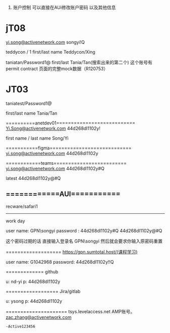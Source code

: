 1. 账户控制
  可以直接在AUi修改账户密码 以及其他信息

  jT08
  =======
  yi.song@activenetwork.com
  songyi!Q

  teddycon / 1
  first/last name Teddycon/Xing

  taniatan/Password1@
  first/last Tania/Tan(搜索出来的第二个)
   这个账号有permit contract 页面的完整mock数据（R120753）

  JT03
  =========
  taniatest/Password1@

  first/last name Tania/Tan

  ==========anetdev01===========================
  Yi.Song@activenetwork.com
  44d268dl1102y!

  first name / last name Song/Yi

  
  ===========figma============================
  yi.song@activenetwork.com
  44d268dl1102y

  ============teams=========================
  yi.song@activenetwork.com
  44d268dl1102y#Q

  latest
  44d268dl1102y@#Q

  ============AUI===========
  ---------
  recware/safari1

  ----------------------------
  work day

   user name: GPN\songyi
   password : 44d268dl1102y#Q
              44d268dl1102y@#Q

   这个密码过期的话 直接输入登录名 GPN\songyi  然后就会要求你输入原密码重置

   ===================
   https://gpn.sumtotal.host/(课程学习)

   user name: G1042968
   password: 44d268dl1102y!!Q

   =============
   github
   
   u: nd-yi
   p: 44d268dl1102y

   ==================
   Jira/gitlab

   u: ysong
   p: 44d268dl1102y


   =====================
   tsys.levelaccess.net
    AMP账号。
    zac.zhang@activenetwork.com

    -Active123456

